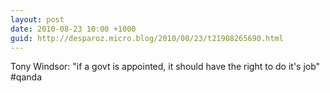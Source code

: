 ```yaml
---
layout: post
date: 2010-08-23 10:00 +1000
guid: http://desparoz.micro.blog/2010/08/23/t21908265690.html
---
```

Tony Windsor: "if a govt is appointed, it should have the right to do it's job" #qanda
